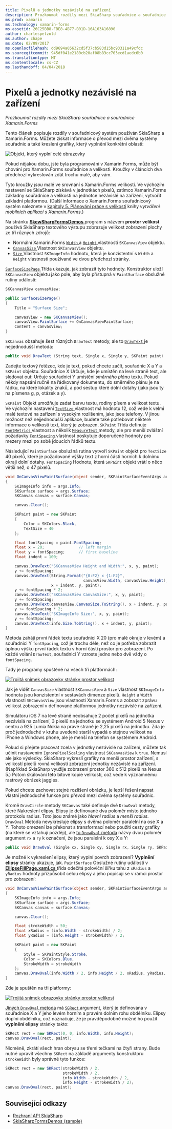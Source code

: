 ```yaml
---
title: Pixelů a jednotky nezávislé na zařízení
description: Prozkoumat rozdíly mezi SkiaSharp souřadnice a souřadnice Xamarin.Forms
ms.prod: xamarin
ms.technology: xamarin-forms
ms.assetid: 26C25BB8-FBE8-4B77-B01D-16A163A16890
author: charlespetzold
ms.author: chape
ms.date: 02/09/2017
ms.openlocfilehash: dd9694a05632cd5f37cb583d15bc93311a49cfdc
ms.sourcegitcommit: 945df041e2180cb20af08b83cc703ecd1aedc6b0
ms.translationtype: MT
ms.contentlocale: cs-CZ
ms.lasthandoff: 04/04/2018
---
```

# <a name="pixels-and-device-independent-units"></a>Pixelů a jednotky nezávislé na zařízení

_Prozkoumat rozdíly mezi SkiaSharp souřadnice a souřadnice Xamarin.Forms_

Tento článek popisuje rozdíly v souřadnicový systém používán SkiaSharp a Xamarin.Forms. Můžete získat informace o převod mezi dvěma systémy souřadnic a také kreslení grafiky, který vyplnění konkrétní oblasti:

![](pixels-images/screenfillexample.png "Objekt, který vyplní celé obrazovky")

Pokud nějakou dobu, jste byla programování v Xamarin.Forms, může být chování pro Xamarin.Forms souřadnice a velikosti. Kroužky v článcích dva předchozí vykreslován zdát trochu malé, aby vám.

Tyto kroužky *jsou* malé ve srovnání s Xamarin.Forms velikosti. Ve výchozím nastavení se SkiaSharp získává v jednotkách pixelů, zatímco Xamarin.Forms základny souřadnice a velikosti na jednotce nezávislé na zařízení, vytvořit základní platformou. (Další informace o Xamarin.Forms souřadnicový systém naleznete v [kapitoly 5. Plánování práce s velikostí](~/xamarin-forms/creating-mobile-apps-xamarin-forms/summaries/chapter05.md) knihy *vytváření mobilních aplikací s Xamarin.Forms*.)

Na stránku [ **SkewSharpFormsDemos** ](https://developer.xamarin.com/samples/xamarin-forms/SkiaSharpForms/Demos/) program s názvem **prostor velikost** používá SkiaSharp textového výstupu zobrazuje velikost zobrazení plochy ze tří různých zdrojů:

- Normální Xamarin.Forms [ `Width` ](https://developer.xamarin.com/api/property/Xamarin.Forms.VisualElement.Width/) a [ `Height` ](https://developer.xamarin.com/api/property/Xamarin.Forms.VisualElement.Height/) vlastnosti `SKCanvasView` objektu.
- [ `CanvasSize` ](https://developer.xamarin.com/api/property/SkiaSharp.Views.Forms.SKCanvasView.CanvasSize/) Vlastnost `SKCanvasView` objektu.
- [ `Size` ](https://developer.xamarin.com/api/property/SkiaSharp.SKImageInfo.Size/) Vlastnost `SKImageInfo` hodnotu, která je konzistentní s `Width` a `Height` vlastnosti používané ve dvou předchozí stránky.

[ `SurfaceSizePage` ](https://github.com/xamarin/xamarin-forms-samples/blob/master/SkiaSharpForms/SkiaSharpFormsDemos/SkiaSharpFormsDemos/SkiaSharpFormsDemos/Basics/SurfaceSizePage.cs) Třída ukazuje, jak zobrazit tyto hodnoty. Konstruktor uloží `SKCanvasView` objektu jako pole, aby byla přístupná v `PaintSurface` obslužné rutiny události:

```csharp
SKCanvasView canvasView;

public SurfaceSizePage()
{
    Title = "Surface Size";

    canvasView = new SKCanvasView();
    canvasView.PaintSurface += OnCanvasViewPaintSurface;
    Content = canvasView;
}
```

`SKCanvas` obsahuje šest různých `DrawText` metody, ale to [ `DrawText` ](https://developer.xamarin.com/api/member/SkiaSharp.SKCanvas.DrawText/p/System.String/System.Single/System.Single/SkiaSharp.SKPaint/) je nejjednodušší metoda:

```csharp
public void DrawText (String text, Single x, Single y, SKPaint paint)
```

Zadejte textový řetězec, kde je text, pokud chcete začít, souřadnic X a Y a `SKPaint` objektu. Souřadnice X Určuje, kde je umístěn na levé straně text, ale sledovat out: Určuje souřadnici Y umístění *směrného plánu* textu. Pokud někdy napsání ručně na řádkovaný dokumentu, do směrného plánu je na řádku, na které lokality znaků, a pod sestup které dolní dotahy (jako jsou ty na písmena g, p, otázek a y).

`SKPaint` Objekt umožňuje zadat barvu textu, rodiny písem a velikost textu. Ve výchozím nastavení [ `TextSize` ](https://developer.xamarin.com/api/property/SkiaSharp.SKPaint.TextSize/) vlastnost má hodnotu 12, což vede k velmi malé textové na zařízení s vysokým rozlišením, jako jsou telefony. V jinou možnost než nejjednodušší aplikace, budete také potřebovat některé informace o velikosti text, který je zobrazen. `SKPaint` Třída definuje [ `FontMetrics` ](https://developer.xamarin.com/api/property/SkiaSharp.SKPaint.FontMetrics/) vlastnost a několik [ `MeasureText` ](https://developer.xamarin.com/api/member/SkiaSharp.SKPaint.MeasureText/p/System.String/) metody, ale pro menší zvláštní požadavky [ `FontSpacing` ](https://developer.xamarin.com/api/property/SkiaSharp.SKPaint.FontSpacing/) vlastnost poskytuje doporučené hodnoty pro mezery mezi po sobě jdoucích řádků textu.

Následující `PaintSurface` obslužná rutina vytvoří `SKPaint` objekt pro `TextSize` 40 pixelů, které je požadované výšky text z horní části horních k dolnímu okraji dolní dotahy. `FontSpacing` Hodnotu, která `SKPaint` objekt vrátí o něco větší než, o 47 pixelů.

```csharp
void OnCanvasViewPaintSurface(object sender, SKPaintSurfaceEventArgs args)
{
    SKImageInfo info = args.Info;
    SKSurface surface = args.Surface;
    SKCanvas canvas = surface.Canvas;

    canvas.Clear();

    SKPaint paint = new SKPaint
    {
        Color = SKColors.Black,
        TextSize = 40
    };

    float fontSpacing = paint.FontSpacing;
    float x = 20;               // left margin
    float y = fontSpacing;      // first baseline
    float indent = 100;

    canvas.DrawText("SKCanvasView Height and Width:", x, y, paint);
    y += fontSpacing;
    canvas.DrawText(String.Format("{0:F2} x {1:F2}",
                                  canvasView.Width, canvasView.Height),
                    x + indent, y, paint);
    y += fontSpacing * 2;
    canvas.DrawText("SKCanvasView CanvasSize:", x, y, paint);
    y += fontSpacing;
    canvas.DrawText(canvasView.CanvasSize.ToString(), x + indent, y, paint);
    y += fontSpacing * 2;
    canvas.DrawText("SKImageInfo Size:", x, y, paint);
    y += fontSpacing;
    canvas.DrawText(info.Size.ToString(), x + indent, y, paint);
}
```

Metoda zahájí první řádek textu souřadnici X 20 (pro malé okraje v levém) a souřadnici Y `fontSpacing`, což je trochu déle, než co je potřeba zobrazit úplnou výšku první řádek textu v horní části prostor pro zobrazení. Po každé volání `DrawText`, souřadnici Y vzroste jedno nebo dvě vždy o `fontSpacing`.

Tady je programy spuštěné na všech tří platformách:

[![](pixels-images/surfacesize-small.png "Trojitá snímek obrazovky stránky prostor velikost")](pixels-images/surfacesize-large.png#lightbox "Trojitá snímek obrazovky stránky prostor pro velikost")

Jak je vidět `CanvasSize` vlastnost `SKCanvasView` a `Size` vlastnost `SKImageInfo` hodnota jsou konzistentní v sestavách dimenze pixelů. `Height` a `Width` vlastnosti `SKCanvasView` jsou vlastnosti Xamarin.Forms a zobrazit zprávu velikost zobrazení v definované platformou jednotky nezávislé na zařízení.

Simulátoru iOS 7 na levé straně neobsahuje 2 počet pixelů na jednotka nezávislá na zařízení, 3 pixelů na jednotku se systémem Android 5 Nexus v centru a 925 Lumia Nokia na pravé straně je 2,25 pixelů na jednotku. Zda je proč jednoduché v kruhu uvedené starší vypadá o stejnou velikost na iPhone a Windows phone, ale je menší na telefon se systémem Android.

Pokud si přejete pracovat zcela v jednotky nezávislé na zařízení, můžete tak učinit nastavením `IgnorePixelScaling` vlastnost `SKCanvasView` k `true`. Nemusí ale jako výsledky. SkiaSharp vykreslí grafiky na menší prostor zařízení, s velikostí pixelů rovná velikosti zobrazení jednotky nezávislé na zařízení. (Například SkiaSharp využije zobrazení prostor 360 x 512 pixelů na Nexus 5.) Potom škálování této bitové kopie velikostí, což vede k významnému rastrový obrázek jaggies.

Pokud chcete zachovat stejné rozlišení obrázku, je lepší řešení napsat vlastní jednoduché funkce pro převod mezi dvěma systémy souřadnic.

Kromě `DrawCircle` metody `SKCanvas` také definuje dvě `DrawOval` metody, které Nakreslení elipsy. Elipsy je definované dva poloměr místo jednoho protokolu radius. Toto jsou známé jako *hlavní radius* a *menší radius*. `DrawOval` Metoda nevykresluje elipsy s dvěma poloměr paralelní na ose X a Y. Tohoto omezení lze překonat s transformací nebo použití cesty grafiky (na které se vztahují později), ale [to `DrawOval` metoda](https://developer.xamarin.com/api/member/SkiaSharp.SKCanvas.DrawOval/p/System.Single/System.Single/System.Single/System.Single/SkiaSharp.SKPaint/) názvy dvou poloměr argument `rx` a `ry` k označení, že jsou paralelní k osy X a Y:

```csharp
public void DrawOval (Single cx, Single cy, Single rx, Single ry, SKPaint paint)
```

Je možné k vykreslení elipsy, který vyplní povrch zobrazení? **Vyplnění elipsy** stránky ukazuje, jak. `PaintSurface` Obslužné rutiny událostí v [ **EllipseFillPage.xaml.cs** ](https://github.com/xamarin/xamarin-forms-samples/blob/master/SkiaSharpForms/SkiaSharpFormsDemos/SkiaSharpFormsDemos/SkiaSharpFormsDemos/Basics/EllipseFillPage.xaml.cs) třída odečítá poloviční šířku tahu z `xRadius` a `yRadius` hodnoty přizpůsobit celou elipsy a jeho popisují se v rámci prostor pro zobrazení:

```csharp
void OnCanvasViewPaintSurface(object sender, SKPaintSurfaceEventArgs args)
{
    SKImageInfo info = args.Info;
    SKSurface surface = args.Surface;
    SKCanvas canvas = surface.Canvas;

    canvas.Clear();

    float strokeWidth = 50;
    float xRadius = (info.Width - strokeWidth) / 2;
    float yRadius = (info.Height - strokeWidth) / 2;

    SKPaint paint = new SKPaint
    {
        Style = SKPaintStyle.Stroke,
        Color = SKColors.Blue,
        StrokeWidth = strokeWidth
    };
    canvas.DrawOval(info.Width / 2, info.Height / 2, xRadius, yRadius, paint);
}
```

Zde je spuštěn na tři platformy:

[![](pixels-images/ellipsefill-small.png "Trojitá snímek obrazovky stránky prostor velikost")](pixels-images/ellipsefill-large.png#lightbox "Trojitá snímek obrazovky stránky prostor pro velikost")

[Jiných `DrawOval` metoda](https://developer.xamarin.com/api/member/SkiaSharp.SKCanvas.DrawOval/p/SkiaSharp.SKRect/SkiaSharp.SKPaint/) má [ `SGRect` ](https://developer.xamarin.com/api/type/SkiaSharp.SKRect/) argument, který je definována v souřadnice X a Y jeho levém horním a pravém dolním rohu obdélníku. Elipsy doplní obdélníku, což naznačuje, že je pravděpodobně možné ho použít **vyplnění elipsy** stránky takto:

```csharp
SKRect rect = new SKRect(0, 0, info.Width, info.Height);
canvas.DrawOval(rect, paint);
```

Nicméně, zkrátí všech hran obrysu se třemi tečkami na čtyři strany. Bude nutné upravit všechny `SKRect` na základě argumenty konstruktoru `strokeWidth` byly správné tyto funkce:

```csharp
SKRect rect = new SKRect(strokeWidth / 2,
                         strokeWidth / 2,
                         info.Width - strokeWidth / 2,
                         info.Height - strokeWidth / 2);
canvas.DrawOval(rect, paint);
```


## <a name="related-links"></a>Související odkazy

- [Rozhraní API SkiaSharp](https://developer.xamarin.com/api/root/SkiaSharp/)
- [SkiaSharpFormsDemos (sample)](https://developer.xamarin.com/samples/xamarin-forms/SkiaSharpForms/Demos/)
